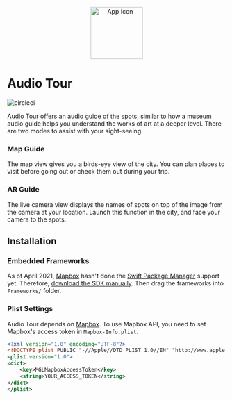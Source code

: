 <p align="center">
  <img src="https://user-images.githubusercontent.com/225808/114387422-60d36600-9bcd-11eb-8a9d-b221192008d0.png" width="120" alt="App Icon" />
</p>

# Audio Tour

![circleci](https://circleci.com/gh/kenzan8000/audio-tour.svg?style=shield)

[Audio Tour](https://apps.apple.com/us/app/audio-tour-san-francisco/id1182851195) offers an audio guide of the spots, similar to how a museum audio guide helps you understand the works of art at a deeper level.
There are two modes to assist with your sight-seeing.

### Map Guide

The map view gives you a birds-eye view of the city. You can plan places to visit before going out or check them out during your trip.

### AR Guide

The live camera view displays the names of spots on top of the image from the camera at your location. Launch this function in the city, and face your camera to the spots.

## Installation

### Embedded Frameworks

As of April 2021, [Mapbox](https://github.com/mapbox/mapbox-gl-native-ios) hasn't done the [Swift Package Manager](https://github.com/apple/swift-package-manager) support yet.
Therefore, [download the SDK manually](https://docs.mapbox.com/ios/maps/guides/install/).
Then drag the frameworks into `Frameworks/` folder.

### Plist Settings

Audio Tour depends on [Mapbox](https://github.com/mapbox/mapbox-gl-native-ios/tree/main/platform/ios).
To use Mapbox API, you need to set Mapbox's access token in `Mapbox-Info.plist`.

```xml
<?xml version="1.0" encoding="UTF-8"?>
<!DOCTYPE plist PUBLIC "-//Apple//DTD PLIST 1.0//EN" "http://www.apple.com/DTDs/PropertyList-1.0.dtd">
<plist version="1.0">
<dict>
    <key>MGLMapboxAccessToken</key>
    <string>YOUR_ACCESS_TOKEN</string>
</dict>
</plist>
```
